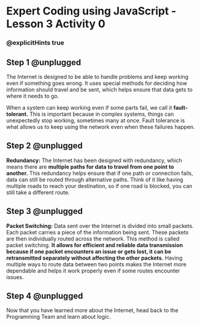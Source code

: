 # Expert Coding using JavaScript - Lesson 3 Activity 0
### @explicitHints true

## Step 1 @unplugged

The Internet is designed to be able to handle problems and keep working even if something goes wrong. It uses special methods for deciding how information should travel and be sent, which helps ensure that data gets to where it needs to go.

When a system can keep working even if some parts fail, we call it **fault-tolerant.** This is important because in complex systems, things can unexpectedly stop working, sometimes many at once. Fault tolerance is what allows us to keep using the network even when these failures happen.

## Step 2 @unplugged

**Redundancy:** The Internet has been designed with redundancy, which means there are **multiple paths for data to travel from one point to another.** This redundancy helps ensure that if one path or connection fails, data can still be routed through alternative paths. Think of it like having multiple roads to reach your destination, so if one road is blocked, you can still take a different route.

## Step 3 @unplugged

**Packet Switching:** Data sent over the Internet is divided into small packets. Each packet carries a piece of the information being sent. These packets are then individually routed across the network. This method is called packet switching. **It allows for efficient and reliable data transmission because if one packet encounters an issue or gets lost, it can be retransmitted separately without affecting the other packets.**
Having multiple ways to route data between two points makes the Internet more dependable and helps it work properly even if some routes encounter issues.


## Step 4 @unplugged
Now that you have learned more about the Internet, head back to the Programming Team and learn about logic. 

